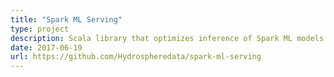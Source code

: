 ```yaml
---
title: "Spark ML Serving"
type: project
description: Scala library that optimizes inference of Spark ML models for small data workloads
date: 2017-06-19
url: https://github.com/Hydrospheredata/spark-ml-serving
---
```

